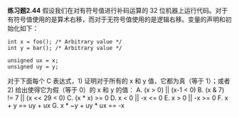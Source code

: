 **练习题2.44** 假设我们在对有符号值进行补码运算的 32 位机器上运行代码。对于有符号值使用的是算术右移，而对于无符号值使用的是逻辑右移。变量的声明和初始化如下：
```
int x = foo(); /* Arbitrary value */
int y = bar(); /* Arbitrary value */

unsigned ux = x;
unsigned uy = y;
```
对于下面每个 C 表达式，1) 证明对于所有的 x 和 y 值，它都为真（等于 1）；或者 2) 给出使得它为假（等于 0）的 x 和 y 的值：
A. (x > 0) || (x-1 < 0)
B. (x & 7) != 7 || (x << 29 < 0)
C. (x * x) >= 0
D. x < 0 || -x <= 0
E. x > 0 || -x >= 0
F. x + y == uy + ux
G. x * ~y + uy * ux == -x 
